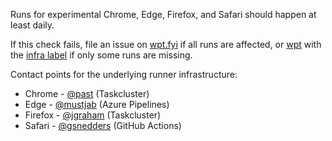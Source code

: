 Runs for experimental Chrome, Edge, Firefox, and Safari should happen at least daily.

If this check fails, file an issue on [wpt.fyi](https://github.com/web-platform-tests/wpt.fyi) if all runs are affected, or [wpt](https://github.com/web-platform-tests/wpt) with the [infra label](https://github.com/web-platform-tests/wpt/labels/infra) if only some runs are missing.

Contact points for the underlying runner infrastructure:
* Chrome - [@past](https://github.com/past) (Taskcluster)
* Edge - [@mustjab](https://github.com/mustjab) (Azure Pipelines)
* Firefox - [@jgraham](http://github.com/jgraham) (Taskcluster)
* Safari - [@gsnedders](https://github.com/gsnedders) (GitHub Actions)
